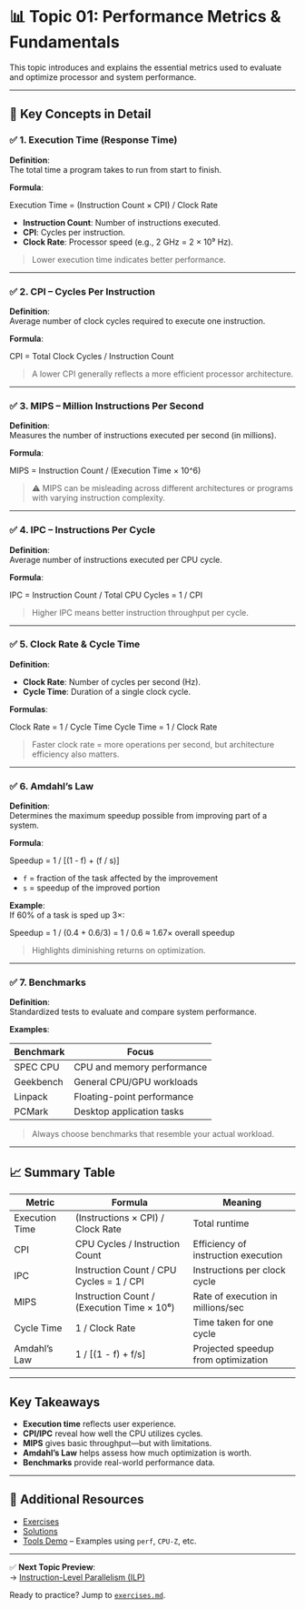# 📊 Topic 01: Performance Metrics & Fundamentals

This topic introduces and explains the essential metrics used to evaluate and optimize processor and system performance.

---

## 📘 Key Concepts in Detail

### ✅ 1. Execution Time (Response Time)

**Definition**:  
The total time a program takes to run from start to finish.

**Formula**:  

Execution Time = (Instruction Count × CPI) / Clock Rate


- **Instruction Count**: Number of instructions executed.
- **CPI**: Cycles per instruction.
- **Clock Rate**: Processor speed (e.g., 2 GHz = 2 × 10⁹ Hz).

> Lower execution time indicates better performance.

---

### ✅ 2. CPI – Cycles Per Instruction

**Definition**:  
Average number of clock cycles required to execute one instruction.

**Formula**:  

CPI = Total Clock Cycles / Instruction Count


> A lower CPI generally reflects a more efficient processor architecture.

---

### ✅ 3. MIPS – Million Instructions Per Second

**Definition**:  
Measures the number of instructions executed per second (in millions).

**Formula**:  

MIPS = Instruction Count / (Execution Time × 10^6)


> ⚠️ MIPS can be misleading across different architectures or programs with varying instruction complexity.

---

### ✅ 4. IPC – Instructions Per Cycle

**Definition**:  
Average number of instructions executed per CPU cycle.

**Formula**:  

IPC = Instruction Count / Total CPU Cycles = 1 / CPI


> Higher IPC means better instruction throughput per cycle.

---

### ✅ 5. Clock Rate & Cycle Time

**Definition**:  
- **Clock Rate**: Number of cycles per second (Hz).
- **Cycle Time**: Duration of a single clock cycle.

**Formulas**:  

Clock Rate = 1 / Cycle Time
Cycle Time = 1 / Clock Rate


> Faster clock rate = more operations per second, but architecture efficiency also matters.

---

### ✅ 6. Amdahl’s Law

**Definition**:  
Determines the maximum speedup possible from improving part of a system.

**Formula**:  

Speedup = 1 / [(1 - f) + (f / s)]


- `f` = fraction of the task affected by the improvement  
- `s` = speedup of the improved portion

**Example**:  
If 60% of a task is sped up 3×:

Speedup = 1 / (0.4 + 0.6/3) = 1 / 0.6 ≈ 1.67× overall speedup


> Highlights diminishing returns on optimization.

---

### ✅ 7. Benchmarks

**Definition**:  
Standardized tests to evaluate and compare system performance.

**Examples**:

| Benchmark    | Focus                        |
|--------------|------------------------------|
| SPEC CPU     | CPU and memory performance   |
| Geekbench    | General CPU/GPU workloads    |
| Linpack      | Floating-point performance   |
| PCMark       | Desktop application tasks    |

> Always choose benchmarks that resemble your actual workload.

---

## 📈 Summary Table

| Metric         | Formula                                      | Meaning                                |
|----------------|-----------------------------------------------|----------------------------------------|
| Execution Time | (Instructions × CPI) / Clock Rate             | Total runtime                          |
| CPI            | CPU Cycles / Instruction Count                | Efficiency of instruction execution    |
| IPC            | Instruction Count / CPU Cycles = 1 / CPI      | Instructions per clock cycle           |
| MIPS           | Instruction Count / (Execution Time × 10⁶)    | Rate of execution in millions/sec      |
| Cycle Time     | 1 / Clock Rate                                | Time taken for one cycle               |
| Amdahl’s Law   | 1 / [(1 - f) + f/s]                           | Projected speedup from optimization    |

---

## Key Takeaways

- **Execution time** reflects user experience.
- **CPI/IPC** reveal how well the CPU utilizes cycles.
- **MIPS** gives basic throughput—but with limitations.
- **Amdahl’s Law** helps assess how much optimization is worth.
- **Benchmarks** provide real-world performance data.

---

## 📂 Additional Resources

- [Exercises](./exercises.md)  
- [Solutions](./solutions/)  
- [Tools Demo](./tools-demo/) – Examples using `perf`, `CPU-Z`, etc.

---

✅ **Next Topic Preview**:  
→ [Instruction-Level Parallelism (ILP)](../topic-02-ilp/README.md)

Ready to practice? Jump to [`exercises.md`](./exercises.md).
